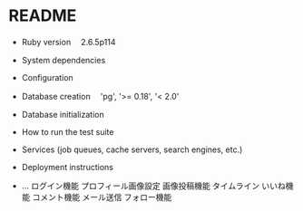 # README

* Ruby version
　2.6.5p114

* System dependencies

* Configuration

* Database creation
　'pg', '>= 0.18', '< 2.0'

* Database initialization

* How to run the test suite

* Services (job queues, cache servers, search engines, etc.)

* Deployment instructions

* ...
ログイン機能
プロフィール画像設定
画像投稿機能
タイムライン
いいね機能
コメント機能
メール送信
フォロー機能
